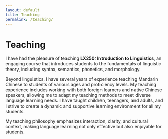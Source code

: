 ```yaml
---
layout: default
title: Teaching
permalink: /teaching/
---
```


# Teaching

<p>
  I have had the pleasure of teaching <strong>LX250: Introduction to Linguistics</strong>, an engaging course that introduces students to the fundamentals of linguistic theory, including syntax, semantics, phonetics, and morphology.
</p>
<p>
  Beyond linguistics, I have several years of experience teaching Mandarin Chinese to students of various ages and proficiency levels. My teaching experience includes working with both foreign learners and native Chinese speakers, allowing me to adapt my teaching methods to meet diverse language learning needs. I have taught children, teenagers, and adults, and I strive to create a dynamic and supportive learning environment for all my students.
</p>
<p>
  My teaching philosophy emphasizes interaction, clarity, and cultural context, making language learning not only effective but also enjoyable for students.
</p>

